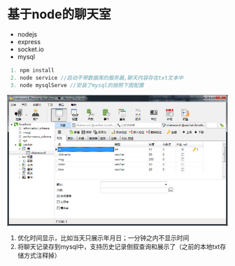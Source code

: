# 基于node的聊天室
* nodejs
* express
* socket.io
* mysql

```javascript
 1. npm install
 2. node service //启动不带数据库的服务器,聊天内容存在txt文本中
 3. node mysqlServe //安装了mysql的按照下图配置
```
<img style="width:auto" src="./views/sql.png" alt="">

1. 优化时间显示，比如当天只展示年月日；一分钟之内不显示时间
2. 将聊天记录存到mysql中，支持历史记录倒叙查询和展示了（之前的本地txt存储方式注释掉）